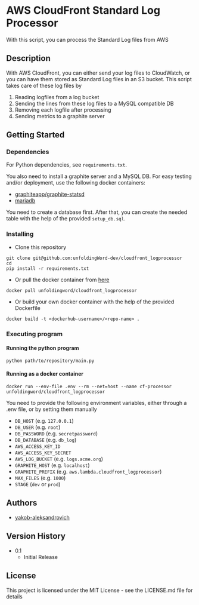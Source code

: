 # AWS CloudFront Standard Log Processor

With this script, you can process the Standard Log files from AWS

## Description

With AWS CloudFront, you can either send your log files to CloudWatch, 
or you can have them stored as Standard Log files in an S3 bucket. 
This script takes care of these log files by
1) Reading logfiles from a log bucket
2) Sending the lines from these log files to a MySQL compatible DB
3) Removing each logfile after processing
4) Sending metrics to a graphite server 

## Getting Started

### Dependencies

For Python dependencies, see `requirements.txt`.

You also need to install a graphite server and a MySQL DB. 
For easy testing and/or deployment, use the following docker containers:
- [graphiteapp/graphite-statsd](https://hub.docker.com/r/graphiteapp/graphite-statsd)
- [mariadb](https://hub.docker.com/_/mariadb)

You need to create a database first. After that, you can create the needed 
table with the help of the provided `setup_db.sql`.

### Installing

- Clone this repository
```
git clone git@github.com:unfoldingWord-dev/cloudfront_logprocessor
cd 
pip install -r requirements.txt
```

- Or pull the docker container from [here](https://hub.docker.com/r/unfoldingword/cloudfront_logprocessor)
```
docker pull unfoldingword/cloudfront_logprocessor
```

- Or build your own docker container with the help of the provided Dockerfile
```
docker build -t <dockerhub-username>/<repo-name> .
```

### Executing program
#### Running the python program
```
python path/to/repository/main.py
```

#### Running as a docker container
```
docker run --env-file .env --rm --net=host --name cf-processor unfoldingword/cloudfront_logprocessor
```

You need to provide the following environment variables, 
either through a .env file, or by setting them manually

- `DB_HOST` (e.g. `127.0.0.1`)
- `DB_USER` (e.g. `root`)
- `DB_PASSWORD` (e.g. `secretpassword`)
- `DB_DATABASE` (e.g. `db_log`)
- `AWS_ACCESS_KEY_ID`
- `AWS_ACCESS_KEY_SECRET`
- `AWS_LOG_BUCKET` (e.g. `logs.acme.org`)
- `GRAPHITE_HOST` (e.g. `localhost`)
- `GRAPHITE_PREFIX` (e.g. `aws.lambda.cloudfront_logprocessor`)
- `MAX_FILES` (e.g. `1000`)
- `STAGE` (`dev` or `prod`)

## Authors

- [yakob-aleksandrovich ](https://github.com/yakob-aleksandrovich)

## Version History

* 0.1
    * Initial Release

## License

This project is licensed under the MIT License - see the LICENSE.md file for details
